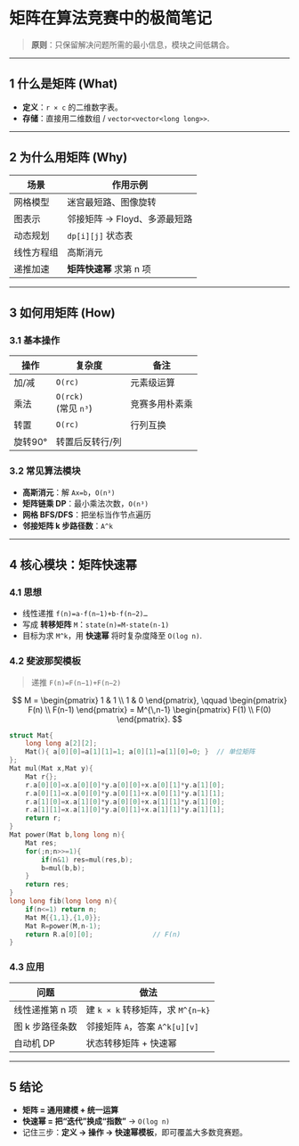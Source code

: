 # 矩阵在算法竞赛中的极简笔记

> **原则**：只保留解决问题所需的最小信息，模块之间低耦合。

---

## 1 什么是矩阵 (What)

- **定义**：`r × c` 的二维数字表。  
- **存储**：直接用二维数组 / `vector<vector<long long>>`.

---

## 2 为什么用矩阵 (Why)

| 场景       | 作用示例                         |
|-----------|----------------------------------|
| 网格模型   | 迷宫最短路、图像旋转             |
| 图表示     | 邻接矩阵 → Floyd、多源最短路      |
| 动态规划   | `dp[i][j]` 状态表                |
| 线性方程组 | 高斯消元                         |
| 递推加速   | **矩阵快速幂** 求第 n 项          |

---

## 3 如何用矩阵 (How)

### 3.1 基本操作

| 操作   | 复杂度      | 备注           |
|--------|-------------|----------------|
| 加/减  | `O(rc)`     | 元素级运算     |
| 乘法   | `O(rck)`<br>(常见 `n³`) | 竞赛多用朴素乘 |
| 转置   | `O(rc)`     | 行列互换       |
| 旋转90°| 转置后反转行/列          |

### 3.2 常见算法模块

- **高斯消元**：解 `Ax=b`，`O(n³)`  
- **矩阵链乘 DP**：最小乘法次数，`O(n³)`  
- **网格 BFS/DFS**：把坐标当作节点遍历  
- **邻接矩阵 k 步路径数**：`A^k`

---

## 4 核心模块：矩阵快速幂

### 4.1 思想

- 线性递推 `f(n)=a·f(n−1)+b·f(n−2)…`  
- 写成 **转移矩阵** `M`：`state(n)=M·state(n-1)`  
- 目标为求 `M^k`，用 **快速幂** 将时复杂度降至 `O(log n)`.

### 4.2 斐波那契模板

> 递推 `F(n)=F(n−1)+F(n−2)`

$$
M = \begin{pmatrix}
1 & 1 \\
1 & 0
\end{pmatrix},
\qquad
\begin{pmatrix}
F(n) \\
F(n-1)
\end{pmatrix}
= M^{\,n-1}
\begin{pmatrix}
F(1) \\
F(0)
\end{pmatrix}.
$$



```cpp
struct Mat{
    long long a[2][2];
    Mat(){ a[0][0]=a[1][1]=1; a[0][1]=a[1][0]=0; }  // 单位矩阵
};
Mat mul(Mat x,Mat y){
    Mat r{};
    r.a[0][0]=x.a[0][0]*y.a[0][0]+x.a[0][1]*y.a[1][0];
    r.a[0][1]=x.a[0][0]*y.a[0][1]+x.a[0][1]*y.a[1][1];
    r.a[1][0]=x.a[1][0]*y.a[0][0]+x.a[1][1]*y.a[1][0];
    r.a[1][1]=x.a[1][0]*y.a[0][1]+x.a[1][1]*y.a[1][1];
    return r;
}
Mat power(Mat b,long long n){
    Mat res;
    for(;n;n>>=1){
        if(n&1) res=mul(res,b);
        b=mul(b,b);
    }
    return res;
}
long long fib(long long n){
    if(n<=1) return n;
    Mat M{{1,1},{1,0}};
    Mat R=power(M,n-1);
    return R.a[0][0];               // F(n)
}
```

### 4.3 应用

| 问题               | 做法                           |
|--------------------|--------------------------------|
| 线性递推第 n 项    | 建 `k × k` 转移矩阵，求 `M^{n−k}` |
| 图 k 步路径条数    | 邻接矩阵 `A`，答案 `A^k[u][v]` |
| 自动机 DP          | 状态转移矩阵 + 快速幂          |

---

## 5 结论

- **矩阵 = 通用建模 + 统一运算**  
- **快速幂 = 把“迭代”换成“指数”** → `O(log n)`  
- 记住三步：**定义 → 操作 → 快速幂模板**，即可覆盖大多数竞赛题。

